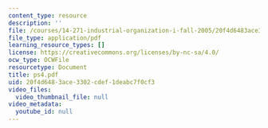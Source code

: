 ```yaml
---
content_type: resource
description: ''
file: /courses/14-271-industrial-organization-i-fall-2005/20f4d6483ace3302cdef1deabc7f0cf3_ps4.pdf
file_type: application/pdf
learning_resource_types: []
license: https://creativecommons.org/licenses/by-nc-sa/4.0/
ocw_type: OCWFile
resourcetype: Document
title: ps4.pdf
uid: 20f4d648-3ace-3302-cdef-1deabc7f0cf3
video_files:
  video_thumbnail_file: null
video_metadata:
  youtube_id: null
---
```

